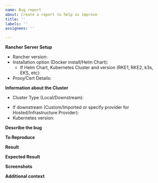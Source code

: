 ```yaml
---
name: Bug report
about: Create a report to help us improve
title: ''
labels: ''
assignees: ''

---
```


**Rancher Server Setup**
- Rancher version:
- Installation option (Docker install/Helm Chart):
   - If Helm Chart, Kubernetes Cluster and version (RKE1, RKE2, k3s, EKS, etc):
- Proxy/Cert Details:

**Information about the Cluster**
<!--Local Cluster = Cluster that Rancher is installed on OR Downstream = Cluster managed by Rancher-->
- Cluster Type (Local/Downstream):
<!--
* Custom = Running a docker command on a node
* Imported = Running kubectl apply onto an existing k8s cluster 
* Hosted = EKS, GKE, AKS, etc
 * Infrastructure Provider = Rancher provisioning the nodes using differnt node drivers (e.g. AWS, Digital Ocean, etc)
-->
-  If downstream (Custom/Imported or specify provider for Hosted/Infrastructure Provider):
- Kubernetes version:

**Describe the bug**
<!--A clear and concise description of what the bug is.-->

**To Reproduce**
<!--Steps to reproduce the behavior--> 

**Result**

**Expected Result**
<!--A clear and concise description of what you expected to happen.-->

**Screenshots**
<!-- If applicable, add screenshots to help explain your problem.-->

**Additional context**
<!--Add any other context about the problem here.—>
